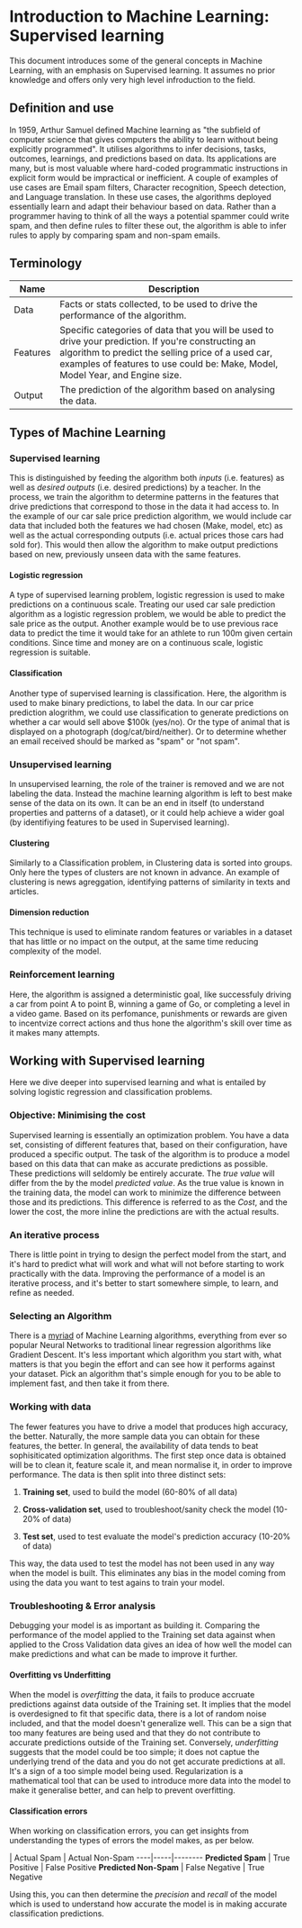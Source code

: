 # Introduction to Machine Learning: Supervised learning
This document introduces some of the general concepts in Machine Learning, with an emphasis on Supervised learning. It assumes no prior knowledge and offers only very high level infroduction to the field.
## Definition and use 
In 1959, Arthur Samuel defined Machine learning as "the subfield of computer science that gives computers the ability to learn without being explicitly programmed". It utilises algorithms to infer decisions, tasks, outcomes, learnings, and predictions based on data.
Its applications are many, but is most valuable where hard-coded programmatic instructions in explicit form would be impractical or inefficient. A couple of examples of use cases are Email spam filters, Character recognition, Speech detection, and Language translation. In these use cases, the algorithms deployed essentially learn and adapt their behaviour based on data. 
Rather than a programmer having to think of all the ways a potential spammer could write spam, and then define rules to filter these out, the algorithm is able to infer rules to apply by comparing spam and non-spam emails. 

## Terminology

Name | Description
-----|--------
Data | Facts or stats collected, to be used to drive the performance of the algorithm. 
Features | Specific categories of data that you will be used to drive your prediction. If you're constructing an algorithm to predict the selling price of a used car, examples of features to use could be: Make, Model, Model Year, and Engine size.
Output | The prediction of the algorithm based on analysing the data.|

## Types of Machine Learning
### Supervised learning
This is distinguished by feeding the algorithm both _inputs_ (i.e. features) as well as _desired outputs_ (i.e. desired  predictions) by a teacher. In the process, we train the algorithm to determine patterns in the features that drive predictions that correspond to those in the data it had access to. In the example of our car sale price prediction algorithm, we would include car data that included both the features we had chosen (Make, model, etc) as well as the actual corresponding outputs (i.e. actual prices those cars had sold for). This would then allow the algorithm to make output predictions based on new, previously unseen data with the same features.

#### Logistic regression
A type of supervised learning problem, logistic regression is used to make predictions on a continuous scale. Treating our used car sale prediction algorithm as a logistic regression problem, we would be able to predict the sale price as the output. Another example would be to use previous race data to predict the time it would take for an athlete to run 100m given certain conditions. Since time and money are on a continuous scale, logistic regression is suitable.   
#### Classification
Another type of supervised learning is classification. Here, the algorithm is used to make binary predictions, to label the data. In our car price prediction alogrithm, we could use classification to generate predictions on whether a car would sell above $100k (yes/no). Or the type of animal that is displayed on a photograph (dog/cat/bird/neither). Or to determine whether an email received should be marked as "spam" or "not spam".
### Unsupervised learning
In unsupervised learning, the role of the trainer is removed and we are not labeling the data. Instead the machine learning algorithm is left to best make sense of the data on its own. It can be an end in itself (to understand properties and patterns of a dataset), or it could help achieve a wider goal (by identifiying features to be used in Supervised learning). 
#### Clustering
Similarly to a Classification problem, in Clustering data is sorted into groups. Only here the types of clusters are not known in advance. An example of clustering is news agreggation, identifying patterns of similarity in texts and articles.  
#### Dimension reduction
This technique is used to eliminate random features or variables in a dataset that has little or no impact on the output, at the same time reducing complexity of the model. 
### Reinforcement learning
Here, the algorithm is assigned a deterministic goal, like successfuly driving a car from point A to point B, winning a game of Go, or completing a level in a video game. Based on its perfomance, punishments or rewards are given to incentvize correct actions and thus hone the algorithm's skill over time as it makes many attempts.
## Working with Supervised learning
Here we dive deeper into supervised learning and what is entailed by solving logistic regression and classification problems. 
### Objective: Minimising the cost
Supervised learning is essentially an optimization problem. You have a data set, consisting of different features that, based on their configuration, have produced a specific output. The task of the algorithm is to produce a model based on this data that can make as accurate predictions as possible. These predictions will seldomly be entirely accurate. The _true value_ will differ from the by the model _predicted value_. As the true value is known in the training data, the model can work to minimize the difference between those and its predictions. This difference is referred to as the _Cost_, and the lower the cost, the more inline the predictions are with the actual results.
### An iterative process
There is little point in trying to design the perfect model from the start, and it's hard to predict what will work and what will not before starting to work practically with the data. Improving the performance of a model is an iterative process, and it's better to start somewhere simple, to learn, and refine as needed.
### Selecting an Algorithm
There is a [myriad](https://en.wikipedia.org/wiki/Machine_learning#Approaches) of Machine Learning algorithms, everything from ever so popular Neural Networks to traditional linear regression algorithms like Gradient Descent. It's less important which algorithm you start with, what matters is that you begin the effort and can see how it performs against your dataset. Pick an algorithm that's simple enough for you to be able to implement fast, and then take it from there.
### Working with data 
The fewer features you have to drive a model that produces high accuracy, the better. Naturally, the more sample data you can obtain for these features, the better. In general, the availability of data tends to beat sophisiticated optimization algorithms. The first step once data is obtained will be to clean it, feature scale it, and mean normalise it, in order to improve performance. The data is then split into three distinct sets:

1. **Training set**, used to build the model (60-80% of all data)

1. **Cross-validation set**, used to troubleshoot/sanity check the model (10-20% of data)

1. **Test set**, used to test evaluate the model's prediction accuracy (10-20% of data)

This way, the data used to test the model has not been used in any way when the model is built. This eliminates any bias in the model coming from using the data you want to test agains to train your model.

### Troubleshooting & Error analysis
Debugging your model is as important as building it. Comparing the performance of the model applied to the Training set data against when applied to the Cross Validation data gives an idea of how well the model can make predictions and what can be made to improve it further.
#### Overfitting vs Underfitting
When the model is _overfitting_ the data, it fails to produce accruate predictions against data outside of the Training set. It implies that the model is overdesigned to fit that specific data, there is a lot of random noise included, and that the model doesn't generalize well. This can be a sign that too many features are being used and that they do not contribute to accurate predictions outside of the Training set. Conversely, _underfitting_ suggests that the model could be too simple; it does not captue the underlying trend of the data and you do not get accurate predictions at all. It's a sign of a too simple model being used.
Regularization is a mathematical tool that can be used to introduce more data into the model to make it generalise better, and can help to prevent overfitting. 
#### Classification errors
When working on classification errors, you can get insights from understanding the types of errors the model makes, as per below.

 | Actual Spam | Actual Non-Spam
----|-----|--------
**Predicted Spam** | True Positive | False Positive 
**Predicted Non-Spam** | False Negative | True Negative

Using this, you can then determine the _precision_ and _recall_ of the model which is used to understand how accurate the model is in making accurate classification predictions.
